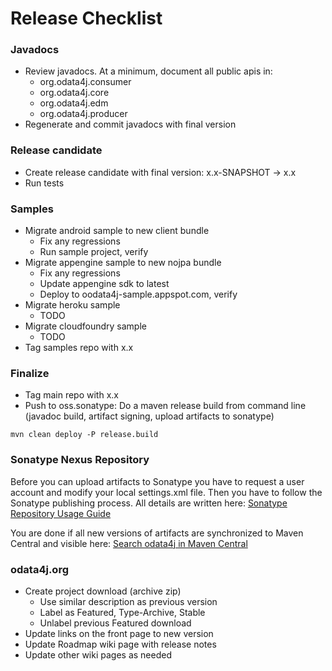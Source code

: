 # Release Checklist #

### Javadocs ###
  * Review javadocs.  At a minimum, document all public apis in:
    * org.odata4j.consumer
    * org.odata4j.core
    * org.odata4j.edm
    * org.odata4j.producer
  * Regenerate and commit javadocs with final version

### Release candidate ###
  * Create release candidate with final version: x.x-SNAPSHOT -> x.x
  * Run tests

### Samples ###
  * Migrate android sample to new client bundle
    * Fix any regressions
    * Run sample project, verify
  * Migrate appengine sample to new nojpa bundle
    * Fix any regressions
    * Update appengine sdk to latest
    * Deploy to oodata4j-sample.appspot.com, verify
  * Migrate heroku sample
    * TODO
  * Migrate cloudfoundry sample
    * TODO
  * Tag samples repo with x.x

### Finalize ###
  * Tag main repo with x.x
  * Push to oss.sonatype: Do a maven release build from command line (javadoc build, artifact signing, upload artifacts to sonatype)

```
mvn clean deploy -P release.build
```

### Sonatype Nexus Repository ###

Before you can upload artifacts to Sonatype you have to request a user account and modify your local settings.xml file. Then you have to follow the Sonatype publishing process. All details are written here: [Sonatype Repository Usage Guide](https://docs.sonatype.org/display/Repository/Sonatype+OSS+Maven+Repository+Usage+Guide)

You are done if all new versions of artifacts are synchronized to Maven Central and visible here: [Search odata4j in Maven Central](http://search.maven.org/#search|ga|1|odata4j)

### odata4j.org ###
  * Create project download (archive zip)
    * Use similar description as previous version
    * Label as Featured, Type-Archive, Stable
    * Unlabel previous Featured download
  * Update links on the front page to new version
  * Update Roadmap wiki page with release notes
  * Update other wiki pages as needed
